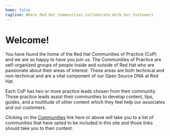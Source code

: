 ```yaml
---
home: false
tagline: Where Red Hat Communities Collaborate With Our Customers
---
```


# Welcome!

You have found the home of the Red Hat Communities of Practice (CoP) and we are so happy to have you join us.
The Communities of Practice are self-organized groups of people inside and outside of Red Hat who are
passionate about their areas of interest. These areas are both technical and non-technical and are
a vital component of our Open Source DNA at Red Hat.

Each CoP has two or more practice leads chosen from their community. Those practice leads assist
their communities to develop content, tips, guides, and a multitude of other content which
they feel help our associates and our customers.

Clicking on the [Communities](/communities/) link here or above will take you to a list of communities that
have opted to be included in this site and those links should take you to their content.
